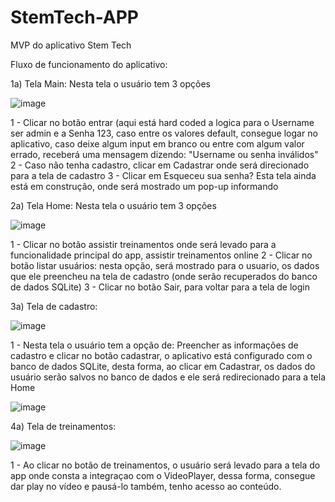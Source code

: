 # StemTech-APP
MVP do aplicativo Stem Tech

Fluxo de funcionamento do aplicativo:

1a) Tela Main: Nesta tela o usuário tem 3 opções

![image](https://user-images.githubusercontent.com/62717114/184757884-e7995ff1-d513-4453-bd4f-ef5a7c01a51a.png)

1 - Clicar no botão entrar (aqui está hard coded a logica para o Username ser admin e a Senha 123, caso entre os valores default, consegue logar no aplicativo, caso deixe algum input em branco ou entre com algum valor errado, receberá uma mensagem dizendo: "Username ou senha inválidos"
2 - Caso não tenha cadastro, clicar em Cadastrar onde será direcionado para a tela de cadastro
3 - Clicar em Esqueceu sua senha? Esta tela ainda está em construção, onde será mostrado um pop-up informando
  
2a) Tela Home: Nesta tela o usuário tem 3 opções

![image](https://user-images.githubusercontent.com/62717114/184758519-f076fb3f-e19f-48d9-905c-155ba3691148.png)

1 - Clicar no botão assistir treinamentos onde será levado para a funcionalidade principal do app, assistir treinamentos online
2 - Clicar no botão listar usuários: nesta opção, será mostrado para o usuario, os dados que ele preencheu na tela de cadastro (onde serão recuperados do banco de dados SQLite)
3 - Clicar no botão Sair, para voltar para a tela de login
  
3a) Tela de cadastro: 

![image](https://user-images.githubusercontent.com/62717114/184758092-6547ccdb-6e4c-45aa-9a47-1a81f8dc4a6f.png)

1 - Nesta tela o usuário tem a opção de: Preencher as informações de cadastro e clicar no botão cadastrar, o aplicativo está configurado com o banco de dados SQLite, desta forma, ao clicar em Cadastrar, os dados do usuário serão salvos no banco de dados e ele será redirecionado para a tela Home

![image](https://user-images.githubusercontent.com/62717114/184758346-281d5e37-0ba6-411f-b488-2f0cf48f363e.png)
  
4a) Tela de treinamentos:

![image](https://user-images.githubusercontent.com/62717114/184758716-a8c8128a-0df7-486a-8064-f98477df52ff.png)

1 - Ao clicar no botão de treinamentos, o usuário será levado para a tela do app onde consta a integraçao com o VideoPlayer, dessa forma, consegue dar play no vídeo e pausá-lo também, tenho acesso ao conteúdo.

